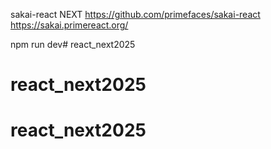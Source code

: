 
sakai-react NEXT
https://github.com/primefaces/sakai-react
https://sakai.primereact.org/


npm run  dev# react_next2025
# react_next2025
# react_next2025
